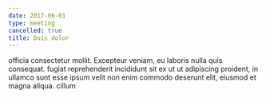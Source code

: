 ```yaml
---
date: 2017-06-01
type: meeting
cancelled: true
title: Duis dolor
---
```

officia consectetur mollit. Excepteur veniam, eu laboris nulla quis consequat. fugiat reprehenderit incididunt sit ex ut ut adipiscing proident, in ullamco sunt esse ipsum velit non enim commodo deserunt elit, eiusmod et magna aliqua. cillum